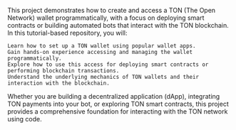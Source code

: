 This project demonstrates how to create and access a TON (The Open Network) wallet programmatically, with a focus on deploying smart contracts or building automated bots that interact with the TON blockchain. In this tutorial-based repository, you will:

    Learn how to set up a TON wallet using popular wallet apps.
    Gain hands-on experience accessing and managing the wallet programmatically.
    Explore how to use this access for deploying smart contracts or performing blockchain transactions.
    Understand the underlying mechanics of TON wallets and their interaction with the blockchain.

Whether you are building a decentralized application (dApp), integrating TON payments into your bot, or exploring TON smart contracts, this project provides a comprehensive foundation for interacting with the TON network using code.
